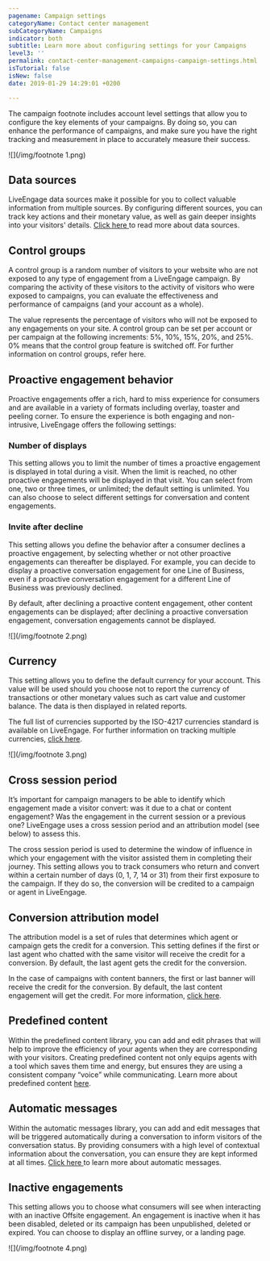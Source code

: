 ```yaml
---
pagename: Campaign settings
categoryName: Contact center management
subCategoryName: Campaigns
indicator: both
subtitle: Learn more about configuring settings for your Campaigns
level3: ''
permalink: contact-center-management-campaigns-campaign-settings.html
isTutorial: false
isNew: false
date: 2019-01-29 14:29:01 +0200

---
```

The campaign footnote includes account level settings that allow you to configure the key elements of your campaigns. By doing so, you can enhance the performance of campaigns, and make sure you have the right tracking and measurement in place to accurately measure their success.


![](/img/footnote 1.png)

## **Data sources**

LiveEngage data sources make it possible for you to collect valuable information from multiple sources. By configuring different sources, you can track key actions and their monetary value, as well as gain deeper insights into your visitors' details. [Click here ]()to read more about data sources.

## **Control groups**

A control group is a random number of visitors to your website who are not exposed to any type of engagement from a LiveEngage campaign. By comparing the activity of these visitors to the activity of visitors who were exposed to campaigns, you can evaluate the effectiveness and performance of campaigns (and your account as a whole).

The value represents the percentage of visitors who will not be exposed to any engagements on your site. A control group can be set per account or per campaign at the following increments: 5%, 10%, 15%, 20%, and 25%. 0% means that the control group feature is switched off. For further information on control groups, refer here.

## Proactive engagement behavior

Proactive engagements offer a rich, hard to miss experience for consumers and are available in a variety of formats including overlay, toaster and peeling corner. To ensure the experience is both engaging and non-intrusive, LiveEngage offers the following settings:

### Number of displays       

This setting allows you to limit the number of times a proactive engagement is displayed in total during a visit. When the limit is reached, no other proactive engagements will be displayed in that visit. You can select from one, two or three times, or unlimited; the default setting is unlimited. You can also choose to select different settings for conversation and content engagements.

### Invite after decline

This setting allows you define the behavior after a consumer declines a proactive engagement, by selecting whether or not other proactive engagements can thereafter be displayed. For example, you can decide to display a proactive conversation engagement for one Line of Business, even if a proactive conversation engagement for a different Line of Business was previously declined.

By default, after declining a proactive content engagement, other content engagements can be displayed; after declining a proactive conversation engagement, conversation engagements cannot be displayed.

![](/img/footnote 2.png)

## **Currency**

This setting allows you to define the default currency for your account. This value will be used should you choose not to report the currency of transactions or other monetary values such as cart value and customer balance. The data is then displayed in related reports.

The full list of currencies supported by the ISO-4217 currencies standard is available on LiveEngage. For further information on tracking multiple currencies, [click here]().

![](/img/footnote 3.png)

## **Cross session period**

It’s important for campaign managers to be able to identify which engagement made a visitor convert: was it due to a chat or content engagement? Was the engagement in the current session or a previous one? LiveEngage uses a cross session period and an attribution model (see below) to assess this.

The cross session period is used to determine the window of influence in which your engagement with the visitor assisted them in completing their journey. This setting allows you to track consumers who return and convert within a certain number of days (0, 1, 7, 14 or 31) from their first exposure to the campaign. If they do so, the conversion will be credited to a campaign or agent in LiveEngage.

## **Conversion attribution model**

The attribution model is a set of rules that determines which agent or campaign gets the credit for a conversion. This setting defines if the first or last agent who chatted with the same visitor will receive the credit for a conversion. By default, the last agent gets the credit for the conversion.

In the case of campaigns with content banners, the first or last banner will receive the credit for the conversion. By default, the last content engagement will get the credit. For more information, [click here]().

## **Predefined content**

Within the predefined content library, you can add and edit phrases that will help to improve the efficiency of your agents when they are corresponding with your visitors. Creating predefined content not only equips agents with a tool which saves them time and energy, but ensures they are using a consistent company “voice” while communicating. Learn more about predefined content [here]().

## **Automatic messages**

Within the automatic messages library, you can add and edit messages that will be triggered automatically during a conversation to inform visitors of the conversation status. By providing consumers with a high level of contextual information about the conversation, you can ensure they are kept informed at all times. [Click here ]()to learn more about automatic messages.

## **Inactive engagements**

This setting allows you to choose what consumers will see when interacting with an inactive Offsite engagement. An engagement is inactive when it has been disabled, deleted or its campaign has been unpublished, deleted or expired. You can choose to display an offline survey, or a landing page.

![](/img/footnote 4.png)
